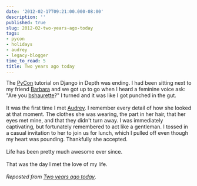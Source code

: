 ```yaml
---
date: '2012-02-17T09:21:00.000-08:00'
description: ''
published: true
slug: 2012-02-two-years-ago-today
tags:
- pycon
- holidays
- audrey
- legacy-blogger
time_to_read: 5
title: Two years ago today
---
```


The <a href="http://us.pycon.org">PyCon</a> tutorial on Django in Depth was ending. I had been sitting next to my friend <a href="http://djangrrl.com/">Barbara</a> and we got up to go when I heard a feminine voice ask: "Are you <a href="https://twitter.com/bshaurette">bshaurette</a>?" I turned and it was like I got punched in the gut.<br /><br />It was the first time I met <a href="http://audreymroy.com">Audrey</a>. I remember every detail of how she looked at that moment. The clothes she was wearing, the part in her hair, that her eyes met mine, and that they didn't turn away. I was immediately captivating, but fortunately remembered to act like a gentleman. I tossed in a casual invitation to her to join us for lunch, which I pulled off even though my heart was pounding. Thankfully she accepted.<br /><br />Life has been pretty much awesome ever since.<br /><br />That was the day I met the love of my life.<br /><br /><i>Reposted from <a href="http://pydanny.github.com/two-years-ago-today.html">Two years ago today</a></i>.